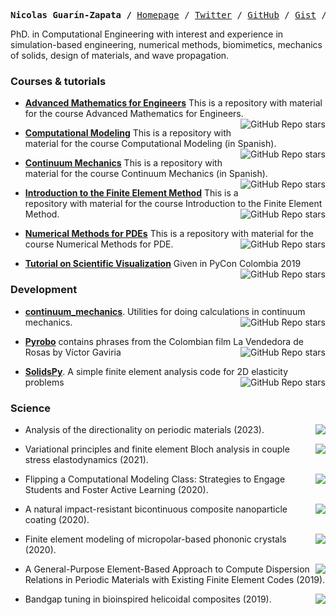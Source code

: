 <p><pre align="center"><strong>Nicolas Guarín-Zapata /</strong> <a href="https://nicoguaro.github.io">Homepage</a> / <a href="https://twitter.com/nicoguaro">Twitter</a> / <a href="https://github.com/nicoguaro">GitHub</a> / <a href="https://gist.github.com/nicoguaro">Gist</a> / <a href="https://scicomp.stackexchange.com/users/9667/nicoguaro">Computational Science Exchange</a> / <a href="https://speakerdeck.com/nicoguaro">Speakerdeck</a></pre></p>

PhD. in Computational Engineering with interest and experience in simulation-based engineering, numerical methods, biomimetics, mechanics of solids, design of materials, and wave propagation.

### Courses & tutorials
- **[Advanced Mathematics for Engineers](https://github.com/nicoguaro/AdvancedMath)** This is a repository with material for the course Advanced Mathematics for Engineers. <img align="right" alt="GitHub Repo stars" src="https://img.shields.io/github/stars/nicoguaro/AdvancedMath?style=flat-square">

- **[Computational Modeling](https://github.com/AppliedMechanics-EAFIT/modelacion_computacional)** This is a repository with material for the course Computational Modeling (in Spanish). <img align="right" alt="GitHub Repo stars" src="https://img.shields.io/github/stars/AppliedMechanics-EAFIT/modelacion_computacional?style=flat-square">

- **[Continuum Mechanics](https://github.com/AppliedMechanics-EAFIT/medios_continuos)** This is a repository with material for the course Continuum Mechanics (in Spanish). <img align="right" alt="GitHub Repo stars" src="https://img.shields.io/github/stars/AppliedMechanics-EAFIT/medios_continuos?style=flat-square">

- **[Introduction to the Finite Element Method](https://github.com/AppliedMechanics-EAFIT/Introductory-Finite-Elements)** This is a repository with material for the course Introduction to the Finite Element Method. <img align="right" alt="GitHub Repo stars" src="https://img.shields.io/github/stars/AppliedMechanics-EAFIT/Introductory-Finite-Elements?style=flat-square">

- **[Numerical Methods for PDEs](https://github.com/nicoguaro/metodos_numericos_pde)** This is a repository with material for the course Numerical Methods for PDE. <img align="right" alt="GitHub Repo stars" src="https://img.shields.io/github/stars/nicoguaro/metodos_numericos_pde?style=flat-square">

- **[Tutorial on Scientific Visualization](https://github.com/nicoguaro/scivis_tutorial_pycon2019)** Given in PyCon Colombia 2019 <img align="right" alt="GitHub Repo stars" src="https://img.shields.io/github/stars/nicoguaro/scivis_tutorial_pycon2019?style=flat-square">

### Development

- **[continuum_mechanics](https://github.com/nicoguaro/continuum_mechanics)**. Utilities for doing calculations in continuum mechanics. <img align="right" alt="GitHub Repo stars" src="https://img.shields.io/github/stars/nicoguaro/continuum_mechanics?style=flat-square">

- **[Pyrobo](https://github.com/nicoguaro/pyrobo)** contains phrases from the Colombian film La Vendedora de Rosas by Víctor Gaviria <img align="right" alt="GitHub Repo stars" src="https://img.shields.io/github/stars/nicoguaro/pyrobo?style=flat-square">

- **[SolidsPy](https://github.com/AppliedMechanics-EAFIT/SolidsPy)**. A simple finite element analysis code for 2D elasticity problems <img align="right" alt="GitHub Repo stars" src="https://img.shields.io/github/stars/AppliedMechanics-EAFIT/SolidsPy?style=flat-square">


### Science

- <a href="https://doi.org/10.1080/15376494.2023.2226958"><img src="https://img.shields.io/badge/DOI-10.1080/15376494.2023.2226958-black" align="right"/></a> Analysis of the directionality on periodic materials (2023).


- <a href="https://doi.org/10.1016/j.wavemoti.2021.102809"><img src="https://img.shields.io/badge/DOI-10.1016%2Fj.wavemoti.2021.102809-black" align="right"/></a> Variational principles and finite element Bloch analysis in couple stress elastodynamics (2021).

- <a href="https://doi.org/10.1109/FIE44824.2020.9273890"><img src="https://img.shields.io/badge/DOI-10.1109%2FFIE44824.2020.9273890-black" align="right"/></a> Flipping a Computational Modeling Class: Strategies to Engage Students and Foster Active Learning (2020).

- <a href="https://doi.org/10.1038/s41563-020-0768-7"><img src="https://img.shields.io/badge/DOI-10.1038%2Fs41563--020--0768--7-black" align="right"/></a> A natural impact-resistant bicontinuous composite nanoparticle coating (2020).

- <a href="https://doi.org/10.1016/j.wavemoti.2019.102406"><img src="https://img.shields.io/badge/DOI-10.1016%2Fj.wavemoti.2019.102406-black" align="right"/></a> Finite element modeling of micropolar-based phononic crystals (2020).

- <a href="https://doi.org/10.1142/S2591728519500051"><img src="https://img.shields.io/badge/DOI-10.1142%2FS2591728519500051-black" align="right"/></a> A General-Purpose Element-Based Approach to Compute Dispersion Relations in Periodic Materials with Existing Finite Element Codes (2019).

- <a href="https://doi.org/10.1016/j.jmps.2019.07.003"><img src="https://img.shields.io/badge/DOI-10.1142%2F10.1016%2Fj.jmps.2019.07.003-black" align="right"/></a> Bandgap tuning in bioinspired helicoidal composites (2019).

